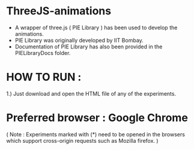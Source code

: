 # ThreeJS-animations
* A wrapper of three.js ( PIE Library ) has been used to develop the animations.
* PIE Library was originally developed by IIT Bombay. 
* Documentation of PIE Library has also been provided in the PIELibraryDocs folder.

# HOW TO RUN : 
1.) Just download and open the HTML file of any of the experiments.

# Preferred browser : Google Chrome
( Note : Experiments marked with (*) need to be opened in the browsers which support cross-origin requests such as Mozilla firefox. )
